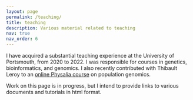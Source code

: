 ```yaml
---
layout: page
permalink: /teaching/
title: teaching
description: Various material related to teaching
nav: true
nav_order: 6
---
```


I have acquired a substantial teaching experience at the University of Portsmouth, from 2020 to 2022. 
I was responsible for courses in genetics, bioinformatics, and genomics. I also recently contributed with Thibault Leroy to an  <a href="https://github.com/PhysaliaIntroPopGen/November2024">online Physalia course</a> on population genomics.


Work on this page is in progress, but I intend to provide links to various documents and tutorials in html format.




